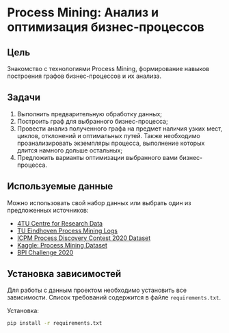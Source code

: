 # Process Mining: Анализ и оптимизация бизнес-процессов

## Цель
Знакомство с технологиями Process Mining, формирование навыков построения графов бизнес-процессов и их анализа.

## Задачи
1. Выполнить предварительную обработку данных;
2. Построить граф для выбранного бизнес-процесса;
3. Провести анализ полученного графа на предмет наличия узких мест, циклов, отклонений и оптимальных путей. Также необходимо проанализировать экземпляры процесса, выполнение которых длится намного дольше остальных;
4. Предложить варианты оптимизации выбранного вами бизнес-процесса.

## Используемые данные
Можно использовать свой набор данных или выбрать один из предложенных источников:

- [4TU Centre for Research Data](https://data.4tu.nl/collections/_/5065541/1)
- [TU Eindhoven Process Mining Logs](https://www.tf-pm.org/resources/logs)
- [ICPM Process Discovery Contest 2020 Dataset](https://icpmconference.org/2020/process-discovery-contest/data-set/)
- [Kaggle: Process Mining Dataset](https://www.kaggle.com/code/samhomsi/process-mining/data)
- [BPI Challenge 2020](https://icpmconference.org/2020/bpi-challenge/)

## Установка зависимостей
Для работы с данным проектом необходимо установить все зависимости. Список требований содержится в файле `requirements.txt`.

Установка:
```bash
pip install -r requirements.txt
